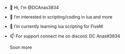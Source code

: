- 👋 Hi, I’m @DCAnas3834
- 👀 I’m interested in scripting/coding in lua and more
- 🌱 I’m currently learning lua scripting for FiveM
- 📫 For support connect me on discord: DC Anas#3834
  
  
  Soon more
